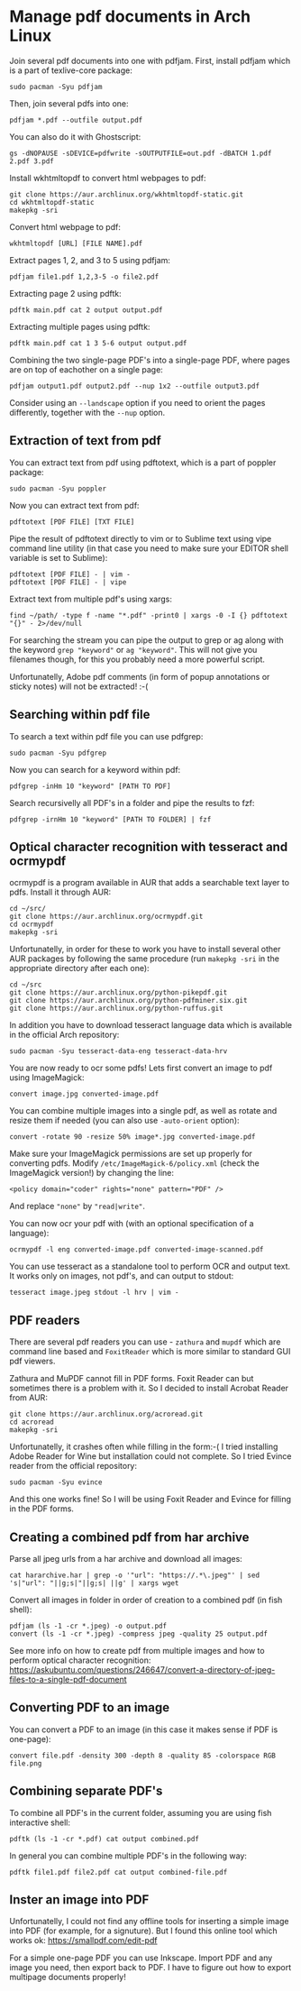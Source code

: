# Manage pdf documents in Arch Linux

Join several pdf documents into one with pdfjam. First, install pdfjam which is a part of texlive-core package:
```
sudo pacman -Syu pdfjam
```

Then, join several pdfs into one:
```
pdfjam *.pdf --outfile output.pdf
```

You can also do it with Ghostscript:
```
gs -dNOPAUSE -sDEVICE=pdfwrite -sOUTPUTFILE=out.pdf -dBATCH 1.pdf 2.pdf 3.pdf
```

Install wkhtmltopdf to convert html webpages to pdf:
```
git clone https://aur.archlinux.org/wkhtmltopdf-static.git
cd wkhtmltopdf-static
makepkg -sri
```

Convert html webpage to pdf:
```
wkhtmltopdf [URL] [FILE NAME].pdf
```

Extract pages 1, 2, and 3 to 5 using pdfjam:
```
pdfjam file1.pdf 1,2,3-5 -o file2.pdf
```

Extracting page 2 using pdftk:
```
pdftk main.pdf cat 2 output output.pdf
```

Extracting multiple pages using pdftk:
```
pdftk main.pdf cat 1 3 5-6 output output.pdf
```

Combining the two single-page PDF's into a single-page PDF, where pages are on top of eachother on a single page:
```
pdfjam output1.pdf output2.pdf --nup 1x2 --outfile output3.pdf
```

Consider using an `--landscape` option if you need to orient the pages differently, together with the `--nup` option.

## Extraction of text from pdf

You can extract text from pdf using pdftotext, which is a part of poppler package:
```
sudo pacman -Syu poppler
```

Now you can extract text from pdf:
```
pdftotext [PDF FILE] [TXT FILE]
```

Pipe the result of pdftotext directly to vim or to Sublime text using vipe command line utility (in that case you need to make sure your EDITOR shell variable is set to Sublime):
```
pdftotext [PDF FILE] - | vim -
pdftotext [PDF FILE] - | vipe
```

Extract text from multiple pdf's using xargs:
```
find ~/path/ -type f -name "*.pdf" -print0 | xargs -0 -I {} pdftotext "{}" - 2>/dev/null
```

For searching the stream you can pipe the output to grep or ag along with the keyword `grep "keyword"` or `ag "keyword"`. This will not give you filenames though, for this you probably need a more powerful script.

Unfortunatelly, Adobe pdf comments (in form of popup annotations or sticky notes) will not be extracted! :-(

## Searching within pdf file

To search a text within pdf file you can use pdfgrep:
```
sudo pacman -Syu pdfgrep
```

Now you can search for a keyword within pdf:
```
pdfgrep -inHm 10 "keyword" [PATH TO PDF]
```

Search recursivelly all PDF's in a folder and pipe the results to fzf:
```
pdfgrep -irnHm 10 "keyword" [PATH TO FOLDER] | fzf
```

## Optical character recognition with tesseract and ocrmypdf

ocrmypdf is a program available in AUR that adds a searchable text layer to pdfs. Install it through AUR:
```
cd ~/src/
git clone https://aur.archlinux.org/ocrmypdf.git
cd ocrmypdf
makepkg -sri
```

Unfortunatelly, in order for these to work you have to install several other AUR packages by following the same procedure (run `makepkg -sri` in the appropriate directory after each one):
```
cd ~/src
git clone https://aur.archlinux.org/python-pikepdf.git
git clone https://aur.archlinux.org/python-pdfminer.six.git
git clone https://aur.archlinux.org/python-ruffus.git
```

In addition you have to download tesseract language data which is available in the official Arch repository:
```
sudo pacman -Syu tesseract-data-eng tesseract-data-hrv
```

You are now ready to ocr some pdfs! Lets first convert an image to pdf using ImageMagick:
```
convert image.jpg converted-image.pdf
```

You can combine multiple images into a single pdf, as well as rotate and resize them if needed (you can also use `-auto-orient` option):
```
convert -rotate 90 -resize 50% image*.jpg converted-image.pdf
```

Make sure your ImageMagick permissions are set up properly for converting pdfs. Modify `/etc/ImageMagick-6/policy.xml` (check the ImageMagick version!) by changing the line:
```
<policy domain="coder" rights="none" pattern="PDF" />
```

And replace `"none"` by `"read|write"`.

You can now ocr your pdf with (with an optional specification of a language):
```
ocrmypdf -l eng converted-image.pdf converted-image-scanned.pdf
```

You can use tesseract as a standalone tool to perform OCR and output text. It works only on images, not pdf's, and can output to stdout:
```
tesseract image.jpeg stdout -l hrv | vim -
```

## PDF readers

There are several pdf readers you can use - `zathura` and `mupdf` which are command line based and `FoxitReader` which is more similar to standard GUI pdf viewers.

Zathura and MuPDF cannot fill in PDF forms. Foxit Reader can but sometimes there is a problem with it. So I decided to install Acrobat Reader from AUR:
```
git clone https://aur.archlinux.org/acroread.git
cd acroread
makepkg -sri
```

Unfortunatelly, it crashes often while filling in the form:-( I tried installing Adobe Reader for Wine but installation could not complete. So I tried Evince reader from the official repository:
```
sudo pacman -Syu evince
```

And this one works fine! So I will be using Foxit Reader and Evince for filling in the PDF forms.

## Creating a combined pdf from har archive

Parse all jpeg urls from a har archive and download all images:
```
cat hararchive.har | grep -o '"url": "https://.*\.jpeg"' | sed 's|"url": "||g;s|"||g;s| ||g' | xargs wget
```

Convert all images in folder in order of creation to a combined pdf (in fish shell):
```
pdfjam (ls -1 -cr *.jpeg) -o output.pdf
convert (ls -1 -cr *.jpeg) -compress jpeg -quality 25 output.pdf
```

See more info on how to create pdf from multiple images and how to perform optical character recognition:
<https://askubuntu.com/questions/246647/convert-a-directory-of-jpeg-files-to-a-single-pdf-document>

## Converting PDF to an image

You can convert a PDF to an image (in this case it makes sense if PDF is one-page):
```
convert file.pdf -density 300 -depth 8 -quality 85 -colorspace RGB file.png
```

## Combining separate PDF's

To combine all PDF's in the current folder, assuming you are using fish interactive shell:
```
pdftk (ls -1 -cr *.pdf) cat output combined.pdf
```

In general you can combine multiple PDF's in the following way:
```
pdftk file1.pdf file2.pdf cat output combined-file.pdf
```

## Inster an image into PDF

Unfortunatelly, I could not find any offline tools for inserting a simple image into PDF (for example, for a signuture). But I found this online tool which works ok:
<https://smallpdf.com/edit-pdf>

For a simple one-page PDF you can use Inkscape. Import PDF and any image you need, then export back to PDF. I have to figure out how to export multipage documents properly!


